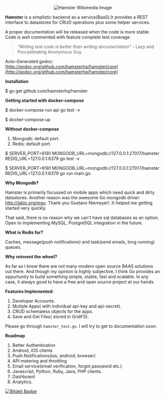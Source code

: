 <p align="center">
  <img src="https://upload.wikimedia.org/wikipedia/commons/thumb/8/85/Syrian_hamster_filling_his_cheek_pouches_with_Dandelion_leaves.JPG/320px-Syrian_hamster_filling_his_cheek_pouches_with_Dandelion_leaves.JPG" alt="Hamster Wikimedia Image"/>
</p>

**Hamster** is a simplistic backend as a service(BaaS).It provides a REST interface to datastores for CRUD operations plus some helper services.

A proper documentation will be released when the code is more stable. Code is well commented with feature complete test coverage.

>*"Writing test code is better than writing documentation"* - Lazy and Procastinating Anonymous Guy.


Auto-Generated godoc: [http://godoc.org/github.com/hamsterhq/hamster/core](http://godoc.org/github.com/hamsterhq/hamster/core)

**Installation**

$ go get github.com/hamsterhq/hamster

**Getting started with docker-compose**

$ docker-compose run api go test -v

$ docker-compose up

**Without docker-compose**

1. Mongodb: default port.
2. Redis: default port.

$ SERVER_PORT=8181 MONGODB_URL=mongodb://127.0.0.1:27017/hamster REDIS_URL=127.0.0.1:6379 go test -v

$ SERVER_PORT=8181 MONGODB_URL=mongodb://127.0.0.1:27017/hamster REDIS_URL=127.0.0.1:6379 go run main.go


**Why Mongodb?**

Hamster is primarily focussed on mobile apps which need quick and dirty datastores. Another reason was the awesome Go mongodb driver:
http://labix.org/mgo. Thank you Gustavo Niemeyer!. It helped me getting started very quickly.

That said, there is no reason why we can't have sql databases as an option. Open to implementing MySQL, PostgreSQL integration
in the future.


**What is Redis for?**

Caches, message(push notifications) and task(send emails, long running) queues.


**Why reinvent the wheel?**


As far as I know there are not many modern open source BAAS solutions out there. And though my opinion is highly subjective, I think
Go provides an oppurtunity to build something simple, stable, fast and scalable. In any case, it always good to have a free and open source
project at our hands.


**Features Implemented:**

1. Developer Accounts.
2. Mutlple Apps( with individual api-key and api-secret).
3. CRUD schemaless objects for the apps.
4. Save and Get Files( stored in GridFS).

Please go through `hamster_test.go`. I will try to get to documentation soon.

**Roadmap**

1. Better Authentication
2. Android, iOS clients
3. Push Notifications(ios, android, browser)
4. API metering and throttling
5. Email service(email verification, forgot password etc.)
6. Javascript, Python, Ruby, Java, PHP clients.
7. Dashboard
8. Analytics.


[![Bitdeli Badge](https://d2weczhvl823v0.cloudfront.net/adnaan/hamster/trend.png)](https://bitdeli.com/free "Bitdeli Badge")

